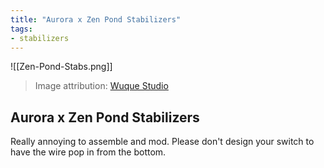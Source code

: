 ```yaml
---
title: "Aurora x Zen Pond Stabilizers"
tags:
- stabilizers
---
```


![[Zen-Pond-Stabs.png]]

> Image attribution: [Wuque Studio](https://shop.wuquestudio.com/products/aurora-x-zen-pond-kit-gb)

## Aurora x Zen Pond Stabilizers

Really annoying to assemble and mod. Please don't design your switch to have the wire pop in from the bottom.
